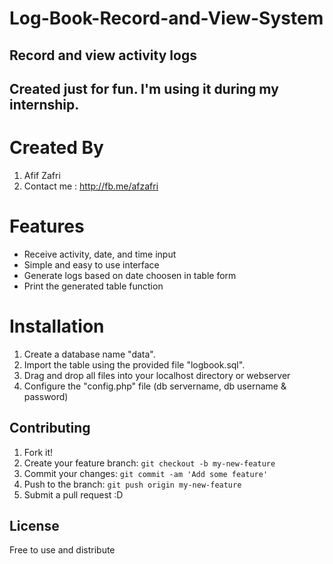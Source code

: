 # Log-Book-Record-and-View-System
## Record and view activity logs
## Created just for fun. I'm using it during my internship.

# Created By
1. Afif Zafri
2. Contact me : http://fb.me/afzafri

# Features 
- Receive activity, date, and time input
- Simple and easy to use interface
- Generate logs based on date choosen in table form
- Print the generated table function

# Installation
1. Create a database name "data".
2. Import the table using the provided file "logbook.sql".
3. Drag and drop all files into your localhost directory or webserver
4. Configure the "config.php" file (db servername, db username & password)

## Contributing

1. Fork it!
2. Create your feature branch: `git checkout -b my-new-feature`
3. Commit your changes: `git commit -am 'Add some feature'`
4. Push to the branch: `git push origin my-new-feature`
5. Submit a pull request :D

## License

Free to use and distribute

